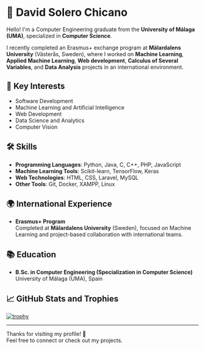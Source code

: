 # 👋 David Solero Chicano

Hello! I'm a Computer Engineering graduate from the **University of Málaga (UMA)**, specialized in **Computer Science**.

I recently completed an Erasmus+ exchange program at **Mälardalens University** (Västerås, Sweden), where I worked on **Machine Learning**, **Applied Machine Learning**, **Web development**, **Calculus of Several Variables**, and **Data Analysis** projects in an international environment.

## 🎯 Key Interests
- Software Development
- Machine Learning and Artificial Intelligence
- Web Development
- Data Science and Analytics
- Computer Vision

## 🛠️ Skills
- **Programming Languages**: Python, Java, C, C++, PHP, JavaScript
- **Machine Learning Tools**: Scikit-learn, TensorFlow, Keras
- **Web Technologies**: HTML, CSS, Laravel, MySQL
- **Other Tools**: Git, Docker, XAMPP, Linux

## 🌍 International Experience
- **Erasmus+ Program**  
  Completed at **Mälardalens University** (Sweden), focused on Machine Learning and project-based collaboration with international teams.

## 📚 Education
- **B.Sc. in Computer Engineering (Specialization in Computer Science)**  
  University of Málaga (UMA), Spain

## 📈 GitHub Stats and Trophies

[![trophy](https://github-profile-trophy.vercel.app/?username=davidsolero&theme=gruvbox&margin-w=10&margin-h=10)](https://github.com/ryo-ma/github-profile-trophy)

---

Thanks for visiting my profile! 🚀  
Feel free to connect or check out my projects.

